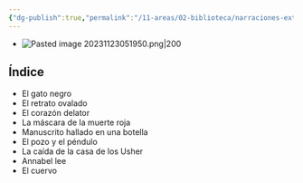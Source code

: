 ```yaml
---
{"dg-publish":true,"permalink":"/11-areas/02-biblioteca/narraciones-extraordinarias/","noteIcon":""}
---
```


- ![Pasted image 20231123051950.png|200](/img/user/02%20Image/Pasted%20image%2020231123051950.png)
## Índice
- El gato negro
- El retrato ovalado
- El corazón delator
- La máscara de la muerte roja
- Manuscrito hallado en una botella
- El pozo y el péndulo
- La caída de la casa de los Usher
- Annabel lee
- El cuervo